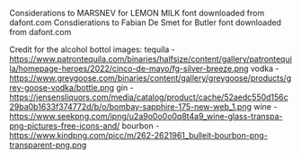 Considerations to MARSNEV for LEMON MILK font downloaded from dafont.com
Consdierations to Fabian De Smet for Butler font downloaded from dafont.com

Credit for the alcohol bottol images:
tequila - https://www.patrontequila.com/binaries/halfsize/content/gallery/patrontequila/homepage-heroes/2022/cinco-de-mayo/fg-silver-breeze.png
vodka - https://www.greygoose.com/binaries/content/gallery/greygoose/products/grey-goose-vodka/bottle.png
gin - https://jensensliquors.com/media/catalog/product/cache/52aedc550d156c29ba0b1633f374772d/b/o/bombay-sapphire-175-new-web_1.png
wine - https://www.seekpng.com/ipng/u2a9o0o0o0q8t4a9_wine-glass-transpa-png-pictures-free-icons-and/
bourbon - https://www.kindpng.com/picc/m/262-2621961_bulleit-bourbon-png-transparent-png.png